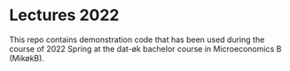 # Lectures 2022

This repo contains demonstration code that has been used during the course of 2022 Spring at the dat-øk bachelor course in Microeconomics B (MikøkB). 

